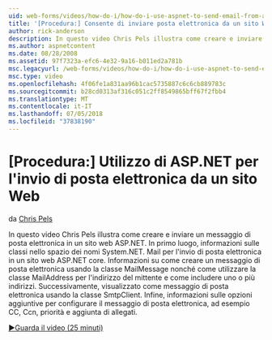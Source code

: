 ```yaml
---
uid: web-forms/videos/how-do-i/how-do-i-use-aspnet-to-send-email-from-a-web-site
title: '[Procedura:] Consente di inviare posta elettronica da un sito Web ASP.NET | Microsoft Docs'
author: rick-anderson
description: In questo video Chris Pels illustra come creare e inviare un messaggio di posta elettronica in un sito web ASP.NET. Scopri in primo luogo, le classi principali in f dello spazio dei nomi System.NET. Mail...
ms.author: aspnetcontent
ms.date: 08/28/2008
ms.assetid: 97f7323a-efc6-4e32-9a16-b011ed2a781b
msc.legacyurl: /web-forms/videos/how-do-i/how-do-i-use-aspnet-to-send-email-from-a-web-site
msc.type: video
ms.openlocfilehash: 4f06fe1a831aa96b1cac5735887c6c6cb889783c
ms.sourcegitcommit: b28cd0313af316c051c2ff8549865bff67f2fbb4
ms.translationtype: MT
ms.contentlocale: it-IT
ms.lasthandoff: 07/05/2018
ms.locfileid: "37838190"
---
```

<a name="how-do-i-use-aspnet-to-send-email-from-a-web-site"></a>[Procedura:] Utilizzo di ASP.NET per l'invio di posta elettronica da un sito Web
====================
da [Chris Pels](https://twitter.com/chrispels)

In questo video Chris Pels illustra come creare e inviare un messaggio di posta elettronica in un sito web ASP.NET. In primo luogo, informazioni sulle classi nello spazio dei nomi System.NET. Mail per l'invio di posta elettronica in un sito web ASP.NET core. Informazioni su come creare un messaggio di posta elettronica usando la classe MailMessage nonché come utilizzare la classe MailAddress per l'indirizzo del mittente e come includere uno o più indirizzi. Successivamente, visualizzato come messaggio di posta elettronica usando la classe SmtpClient. Infine, informazioni sulle opzioni aggiuntive per configurare il messaggio di posta elettronica, ad esempio CC, Ccn, priorità e aggiunta di allegati.

[&#9654;Guarda il video (25 minuti)](https://channel9.msdn.com/Blogs/ASP-NET-Site-Videos/how-do-i-use-aspnet-to-send-email-from-a-web-site)
